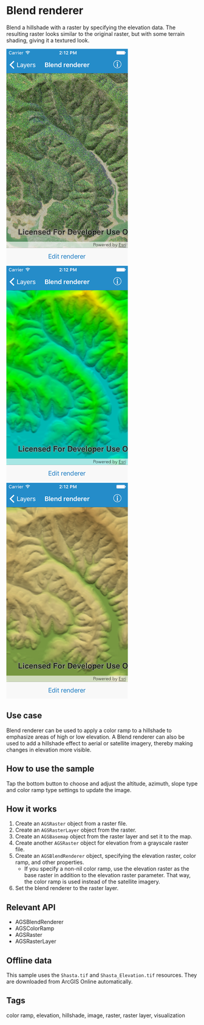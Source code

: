 # Blend renderer

Blend a hillshade with a raster by specifying the elevation data. The resulting raster looks similar to the original raster, but with some terrain shading, giving it a textured look.

![Blend renderer default renderer](blend-renderer-1.png)
![Edited renderer 1](blend-renderer-2.png)
![Edited renderer 2](blend-renderer-3.png)

## Use case

Blend renderer can be used to apply a color ramp to a hillshade to emphasize areas of high or low elevation. A Blend renderer can also be used to add a hillshade effect to aerial or satellite imagery, thereby making changes in elevation more visible.

## How to use the sample

Tap the bottom button to choose and adjust the altitude, azimuth, slope type and color ramp type settings to update the image.

## How it works

1. Create an `AGSRaster` object from a raster file.
2. Create an `AGSRasterLayer` object from the raster.
3. Create an `AGSBasemap` object from the raster layer and set it to the map.
4. Create another `AGSRaster` object for elevation from a grayscale raster file.
5. Create an `AGSBlendRenderer` object, specifying the elevation raster, color ramp, and other properties.
    * If you specify a non-nil color ramp, use the elevation raster as the base raster in addition to the elevation raster parameter. That way, the color ramp is used instead of the satellite imagery.
6. Set the blend renderer to the raster layer.

## Relevant API

* AGSBlendRenderer
* AGSColorRamp
* AGSRaster
* AGSRasterLayer

## Offline data

This sample uses the `Shasta.tif` and `Shasta_Elevation.tif` resources. They are downloaded from ArcGIS Online automatically.

## Tags

color ramp, elevation, hillshade, image, raster, raster layer, visualization

